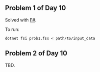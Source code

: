 ## Problem 1 of Day 10

Solved with [F#](https://fsharp.org/).

To run:

`dotnet fsi prob1.fsx < path/to/input_data`

## Problem 2 of Day 10

TBD.